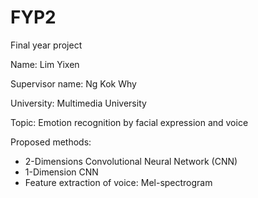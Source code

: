 # FYP2
 Final year project
 
 Name: Lim Yixen
 
 Supervisor name: Ng Kok Why
 
 University: Multimedia University
 
 Topic: Emotion recognition by facial expression and voice
 
 Proposed methods:
 - 2-Dimensions Convolutional Neural Network (CNN)
 - 1-Dimension CNN
 - Feature extraction of voice: Mel-spectrogram
